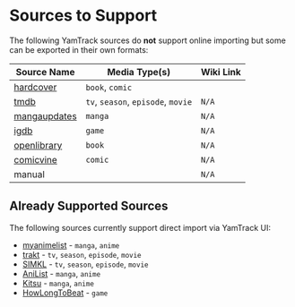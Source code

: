 # Sources to Support

The following YamTrack sources do **not** support online importing but some can be exported in their own formats:

| Source Name | Media Type(s) | Wiki Link |
| --- | --- | -- |
| [hardcover](https://hardcover.app/) | `book`, `comic` | |
| [tmdb](https://www.themoviedb.org/) | `tv`, `season`, `episode`, `movie` | `N/A` |
| [mangaupdates](https://www.mangaupdates.com) | `manga` | `N/A` |
| [igdb](https://www.igdb.com/) | `game` | `N/A` |
| [openlibrary](https://openlibrary.org/) | `book` | `N/A` |
| [comicvine](https://comicvine.gamespot.com/) | `comic` | `N/A` |
| manual | | `N/A` |

## Already Supported Sources

The following sources currently support direct import via YamTrack UI:

- [myanimelist](https://myanimelist.net/) - `manga`, `anime`
- [trakt](https://trakt.tv) - `tv`, `season`, `episode`, `movie`
- [SIMKL](https://simkl.com/) - `tv`, `season`, `episode`, `movie`
- [AniList](https://anilist.co) - `manga`, `anime`
- [Kitsu](https://kitsu.app/) - `manga`, `anime`
- [HowLongToBeat](https://howlongtobeat.com/) - `game`
